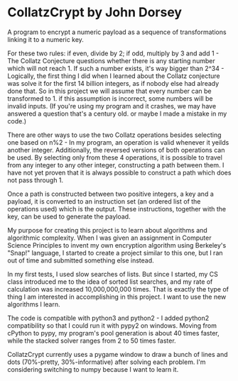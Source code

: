 # CollatzCrypt by John Dorsey
A program to encrypt a numeric payload as a sequence of transformations linking it to a numeric key.


For these two rules: if even, divide by 2; if odd, multiply by 3 and add 1 - The Collatz Conjecture questions whether there is any starting number which will not reach 1. If such a number exists, it's way bigger than 2^34 - Logically, the first thing I did when I learned about the Collatz conjecture was solve it for the first 14 billion integers, as if nobody else had already done that. So in this project we will assume that every number can be transformed to 1. if this assumption is incorrect, some numbers will be invalid inputs. (If you're using my program and it crashes, we may have answered a question that's a century old. or maybe I made a mistake in my code.)

There are other ways to use the two Collatz operations besides selecting one based on n%2 - In my program, an operation is valid whenever it yeilds another integer. Additionally, the reversed versions of both operations can be used. By selecting only from these 4 operations, it is possible to travel from any integer to any other integer, constructing a path between them. I have not yet proven that it is always possible to construct a path which does not pass through 1.

Once a path is constructed between two positive integers, a key and a payload, it is converted to an instruction set (an ordered list of the operations used) which is the output. These instructions, together with the key, can be used to generate the payload.



My purpose for creating this project is to learn about algorithms and algorithmic complexity. When I was given an assignment in Computer Science Principles to invent my own encryption algorithm using Berkeley's "Snap!" language, I started to create a project similar to this one, but I ran out of time and submitted something else instead.

In my first tests, I used slow searches of lists. But since I started, my CS class introduced me to the idea of sorted list searches, and my rate of calculation was increased 10,000,000,000 times. That is exactly the type of thing I am interested in accomplishing in this project. I want to use the new algorithms I learn.



The code is compatible with python3 and python2 - I added python2 compatibility so that I could run it with pypy2 on windows. Moving from cPython to pypy, my program's pool generation is about 40 times faster, while the stacked solver ranges from 2 to 50 times faster.

CollatzCrypt currently uses a pygame window to draw a bunch of lines and dots (70%-pretty, 30%-informative) after solving each problem. I'm considering switching to numpy because I want to learn it.
